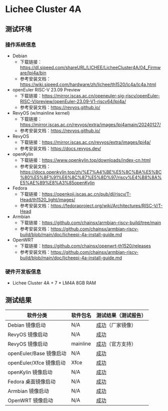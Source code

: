 # Lichee Cluster 4A

## 测试环境

### 操作系统信息

- Debian
    - 下载链接：https://dl.sipeed.com/shareURL/LICHEE/LicheeCluster4A/04_Firmware/lpi4a/bin
    - 参考安装文档：https://wiki.sipeed.com/hardware/zh/lichee/th1520/lc4a/lc4a.html
- openEuler RISC-V 23.09 Preview
    - 下载链接：https://mirror.iscas.ac.cn/openeuler-sig-riscv/openEuler-RISC-V/preview/openEuler-23.09-V1-riscv64/lpi4a/
    - 参考安装文档：https://revyos.github.io/
- RevyOS (w/mainline kernel)
    - 下载链接：https://mirror.iscas.ac.cn/revyos/extra/images/lpi4amain/20240127/
    - 参考安装文档：https://revyos.github.io/
- RevyOS
    - 下载链接：https://mirror.iscas.ac.cn/revyos/extra/images/lpi4a/
    - 参考安装文档：https://docs.revyos.dev/
- openKylin
    - 下载链接：https://www.openkylin.top/downloads/index-cn.html
    - 参考安装文档：https://docs.openkylin.top/zh/%E7%A4%BE%E5%8C%BA%E5%BC%80%E5%8F%91%E6%8C%87%E5%8D%97/riscv%E4%B8%8A%E5%AE%89%E8%A3%85openKylin
- Fedora
    - 下载链接：https://openkoji.iscas.ac.cn/pub/dl/riscv/T-Head/th1520_light/images/
    - 参考安装文档：https://fedoraproject.org/wiki/Architectures/RISC-V/T-Head
- Armbian
    - 下载链接：https://github.com/chainsx/armbian-riscv-build/tree/main
    - 参考安装文档：https://github.com/chainsx/armbian-riscv-build/blob/main/doc/licheepi-4a-install-guide.md
- OpenWRT
    - 下载链接：https://github.com/chainsx/openwrt-th1520/releases
    - 参考安装文档：https://github.com/chainsx/armbian-riscv-build/blob/main/doc/licheepi-4a-install-guide.md

### 硬件开发板信息

- Lichee Cluster 4A + 7 * LM4A 8GB RAM

## 测试结果

| 软件分类                | 软件包名   | 测试结果（测试报告）  |
|------------------------|----------|--------------------|
| Debian 镜像启动         | N/A      | [成功][Debian]（厂家镜像）|
| RevyOS 镜像启动         | N/A      | [成功][RevyOS]      |
| RevyOS 镜像启动         | mainline | [成功][RevyOS]（官方支持）|
| openEuler/Base 镜像启动 | N/A      | [成功][oERV]        |
| openEuler/Xfce 镜像启动 | Xfce     | [成功][oERV]        |
| openKylin 镜像启动      | N/A      | [成功][oK]          |
| Fedora 桌面镜像启动      | N/A      | [成功][Fedora]       |
| Armbian 镜像启动        | N/A      | [成功][Armbian]     |
| OpenWRT 镜像启动        | N/A      | [成功][OpenWRT]     |

[Debian]: ./Debian/README.md
[RevyOS]: ./RevyOS/README.md
[oERV]: ./openEuler/README.md
[oK]: ./openKylin/README.md
[Fedora]: ./Fedora/README.md
[Armbian]: ./Armbian/README.md
[OpenWRT]: ./OpenWRT/README.md